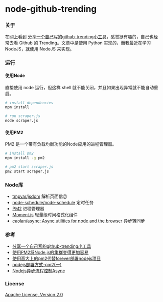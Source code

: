# node-github-trending

### 关于

在网上看到 [分享一个自己写的github-trending小工具](http://www.jianshu.com/p/25722080c73d)，感觉挺有趣的，自己也经常去看 Github 的 Trending。文章中是使用 Python 实现的，而我最近在学习 NodeJS，就使用 NodeJS 来实现。

### 运行

#### 使用Node

直接使用 node 运行，但这样 shell 就不能关闭，并且如果出现异常就不能自动重启。

``` bash
# install dependencies
npm install

# run scraper.js
node scraper.js
```

#### 使用PM2

PM2 是一个带有负载均衡功能的Node应用的进程管理器。

``` bash
# install pm2
npm install -g pm2

# pm2 start scraper.js
pm2 start scraper.js
```
### Node库
- [tmpvar/jsdom](https://github.com/tmpvar/jsdom) 解析页面信息
- [node-schedule/node-schedule](https://github.com/node-schedule/node-schedule) 定时任务
- [PM2](http://pm2.keymetrics.io/) 进程管理器
- [Moment.js](http://momentjs.com/) 轻量级时间格式化组件
- [caolan/async: Async utilities for node and the browser](https://github.com/caolan/async) 异步转同步

### 参考
- [分享一个自己写的github-trending小工具](http://www.jianshu.com/p/25722080c73d)
- [使用PM2将Node.js的集群变得更加容易](http://www.cnblogs.com/jaxu/p/5193643.html)
- [使用高大上的pm2代替forever部署nodejs项目](http://www.jianshu.com/p/fdc12d82b661)
- [nodejs部署方式-pm2(一)](http://www.tuicool.com/articles/773mmqN)
- [Nodejs异步流程控制Async](http://blog.fens.me/nodejs-async/)

### License
[Apache License, Version 2.0](https://opensource.org/licenses/Apache-2.0)
